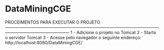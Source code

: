 # DataMiningCGE

PROCEIMENTOS PARA EXECUTAR O PROJETO
———————————————————————————————————————————————————
1 - Adicione o projeto no Tomcat 
2 - Starta o servidor Tomcat
3 - Acesse pelo navegador o seguinte endereço: http://localhost:8080/DataMiningCGE/
